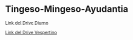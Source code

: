 # Tingeso-Mingeso-Ayudantia

[Link del Drive Diurno](https://drive.google.com/drive/folders/1qqDBXWyhS3x_BHr8qecwLUfb3D494l5W?usp=sharing)

[Link del Drive Vespertino](https://drive.google.com/drive/folders/1N6ZWIUlsS_YsXKYFSklR_a9TZ_ugMGPj?usp=sharing)
